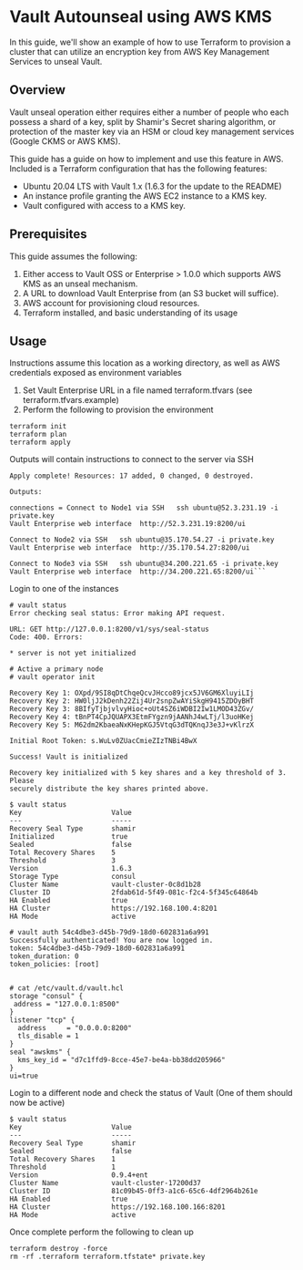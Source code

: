 # Vault Autounseal using AWS KMS

In this guide, we'll show an example of how to use Terraform to provision a cluster that can utilize an encryption key from AWS Key Management Services to unseal Vault. 

## Overview
Vault unseal operation either requires either a number of people who each possess a shard of a key, split by Shamir's Secret sharing algorithm, or protection of the master key via an HSM or cloud key management services (Google CKMS or AWS KMS). 

This guide has a guide on how to implement and use this feature in AWS. Included is a Terraform configuration that has the following features:  
* Ubuntu 20.04 LTS with Vault 1.x (1.6.3 for the update to the README)  
* An instance profile granting the AWS EC2 instance to a KMS key.   
* Vault configured with access to a KMS key.   


## Prerequisites

This guide assumes the following:   

1. Either access to Vault OSS or Enterprise > 1.0.0 which supports AWS KMS as an unseal mechanism. 
2. A URL to download Vault Enterprise from (an S3 bucket will suffice). 
3. AWS account for provisioning cloud resources. 
4. Terraform installed, and basic understanding of its usage


## Usage
Instructions assume this location as a working directory, as well as AWS credentials exposed as environment variables

1. Set Vault Enterprise URL in a file named terraform.tfvars (see terraform.tfvars.example)
1. Perform the following to provision the environment

```
terraform init
terraform plan
terraform apply
```

Outputs will contain instructions to connect to the server via SSH

```
Apply complete! Resources: 17 added, 0 changed, 0 destroyed.

Outputs:

connections = Connect to Node1 via SSH   ssh ubuntu@52.3.231.19 -i private.key
Vault Enterprise web interface  http://52.3.231.19:8200/ui

Connect to Node2 via SSH   ssh ubuntu@35.170.54.27 -i private.key
Vault Enterprise web interface  http://35.170.54.27:8200/ui

Connect to Node3 via SSH   ssh ubuntu@34.200.221.65 -i private.key
Vault Enterprise web interface  http://34.200.221.65:8200/ui```
```

Login to one of the instances

```
# vault status
Error checking seal status: Error making API request.

URL: GET http://127.0.0.1:8200/v1/sys/seal-status
Code: 400. Errors:

* server is not yet initialized

# Active a primary node
# vault operator init 

Recovery Key 1: OXpd/9SI8qDtChqeQcvJHcco89jcx5JV6GM6XluyiLIj
Recovery Key 2: HW0ljJ2kDenh22Zij4Ur2snpZwAYiSkgH9415ZDOyBHT
Recovery Key 3: 8BIfyTjbjvlvyHioc+oUt4SZ6iWDBI2Iw1LMOD43ZGv/
Recovery Key 4: tBnPT4CpJQUAPX3EtmFYgzn9jAANhJ4wLTj/l3uoHKej
Recovery Key 5: M62dm2KbaeaNxKHepKGJ5VtqG3dTQKnqJ3e3J+vKlrzX

Initial Root Token: s.WuLv0ZUacCmieZIzTNBi4BwX

Success! Vault is initialized

Recovery key initialized with 5 key shares and a key threshold of 3. Please
securely distribute the key shares printed above.

$ vault status
Key                      Value
---                      -----
Recovery Seal Type       shamir
Initialized              true
Sealed                   false
Total Recovery Shares    5
Threshold                3
Version                  1.6.3
Storage Type             consul
Cluster Name             vault-cluster-0c8d1b28
Cluster ID               2fdab61d-5f49-081c-f2c4-5f345c64864b
HA Enabled               true
HA Cluster               https://192.168.100.4:8201
HA Mode                  active

# vault auth 54c4dbe3-d45b-79d9-18d0-602831a6a991
Successfully authenticated! You are now logged in.
token: 54c4dbe3-d45b-79d9-18d0-602831a6a991
token_duration: 0
token_policies: [root]


# cat /etc/vault.d/vault.hcl
storage "consul" {
 address = "127.0.0.1:8500"
}
listener "tcp" {
  address     = "0.0.0.0:8200"
  tls_disable = 1
}
seal "awskms" {
  kms_key_id = "d7c1ffd9-8cce-45e7-be4a-bb38dd205966"
}
ui=true
```

Login to a different node and check the status of Vault (One of them should now be active)

```
$ vault status
Key                      Value
---                      -----
Recovery Seal Type       shamir
Sealed                   false
Total Recovery Shares    1
Threshold                1
Version                  0.9.4+ent
Cluster Name             vault-cluster-17200d37
Cluster ID               81c09b45-0ff3-a1c6-65c6-4df2964b261e
HA Enabled               true
HA Cluster               https://192.168.100.166:8201
HA Mode                  active
```

Once complete perform the following to clean up

```
terraform destroy -force
rm -rf .terraform terraform.tfstate* private.key

```





